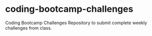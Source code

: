 # coding-bootcamp-challenges
Coding Bootcamp Challenges
Repository to submit complete weekly challenges from class.

